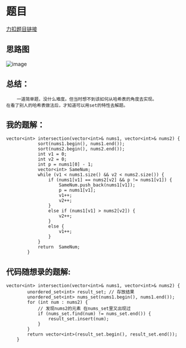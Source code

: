 # 题目
[力扣题目链接](https://leetcode-cn.com/problems/intersection-of-two-arrays/)
## 思路图
![image](https://github.com/sumo123456789/DataStructureAndAlgorithm/blob/main/3.%E5%93%88%E5%B8%8C%E8%A1%A8/image/HashImage2.png)
## 总结：
```
    一道简单题，没什么难度。但当时想不到该如何从哈希表的角度去实现。
在看了别人的哈希表做法后，才知道可以用set的特性去解题。
```

## 我的题解：
```
vector<int> intersection(vector<int>& nums1, vector<int>& nums2) {
            sort(nums1.begin(), nums1.end());
            sort(nums2.begin(), nums2.end());
            int v1 = 0;
            int v2 = 0;
            int p = nums1[0] - 1;
            vector<int> SameNum;
            while (v1 < nums1.size() && v2 < nums2.size()) {
                if (nums1[v1] == nums2[v2] && p != nums1[v1]) {             
                    SameNum.push_back(nums1[v1]);
                    p = nums1[v1];
                    v1++;
                    v2++;
                }
                else if (nums1[v1] > nums2[v2]) {
                    v2++;
                }
                else {
                    v1++;
                }
            }
            return  SameNum;           
        }
```
## 代码随想录的题解:
```
vector<int> intersection(vector<int>& nums1, vector<int>& nums2) {
        unordered_set<int> result_set; // 存放结果
        unordered_set<int> nums_set(nums1.begin(), nums1.end());
        for (int num : nums2) {
            // 发现nums2的元素 在nums_set里又出现过
            if (nums_set.find(num) != nums_set.end()) {
                result_set.insert(num);
            }
        }
        return vector<int>(result_set.begin(), result_set.end());
    }
```                                 
